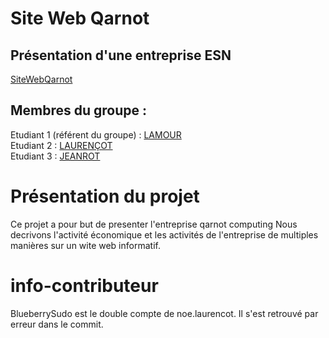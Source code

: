 # Site Web Qarnot   

## Présentation d'une entreprise ESN    

[SiteWebQarnot](https://plamour.github.io/SiteWebQarnot/)

## Membres du groupe :

Etudiant 1 (référent du groupe) :  [LAMOUR](mailto:pierre.lamour@edu.umlp.fr?subject=SAE_1_05_06)  
Etudiant 2 : [LAURENÇOT](mailto:noe.laurencot@edu.umlp.fr?subject=SAE_1_05_06)   
Etudiant 3 : [JEANROT](mailto:jules.jeanrot@edu.umlp.fr?subject=SAE_1_05_06)  

# Présentation du projet

Ce projet a pour but de presenter l'entreprise qarnot computing
Nous decrivons l'activité économique et les activités de l'entreprise de multiples manières sur un wite web informatif.


# info-contributeur
 BlueberrySudo est le double compte de noe.laurencot. Il s'est retrouvé par erreur dans le commit.
